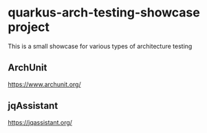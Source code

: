 # quarkus-arch-testing-showcase project

This is a small showcase for various types of architecture testing

## ArchUnit

https://www.archunit.org/

## jqAssistant

https://jqassistant.org/
